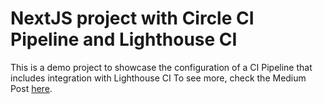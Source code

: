 # NextJS project with Circle CI Pipeline and Lighthouse CI
This is a demo project to showcase the configuration of a CI Pipeline that includes integration with Lighthouse CI
To see more, check the Medium Post [here](https://medium.com/@leandroalmeida/b4605009d1b2?source=friends_link&sk=e93c891f6cccc7272810c3a7aa9671dc).

